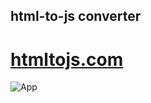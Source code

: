 ## html-to-js converter

# [htmltojs.com](https://boriskrasko.github.io/html-to-js/)

![App](https://boriskrasko.github.io/html-to-js/pages/html-to-js_color.png)
